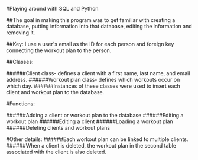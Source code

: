 #Playing around with SQL and Python

##The goal in making this program was to get familiar with creating a database, putting information into that database, editing the information and removing it. 

##Key: I use a user's email as the ID for each person and foreign key connecting the workout plan to the person.

##Classes:

######Client class- defines a client with a first name, last name, and email address.
######Workout plan class- defines which workouts occur on which day.
######Instances of these classes were used to insert each client and workout plan to the database.

#Functions:

######Adding a client or workout plan to the database
######Editing a workout plan
######Editing a client
######Loading a workout plan
######Deleting clients and workout plans

#Other details:
######Each workout plan can be linked to multiple clients.
######When a client is deleted, the workout plan in the second table associated with the client is also deleted.